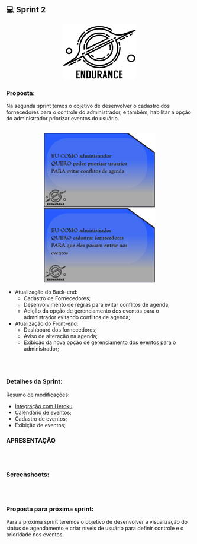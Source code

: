 ## 💻 Sprint 2

<p align="center"> <img src="https://github.com/MaXximiles/API-4SEM/blob/main/Documenta%C3%A7%C3%A3o/logo%20com%20nome.png"height=150 width=200> </p> 


### Proposta:
Na segunda sprint temos o objetivo de desenvolver o cadastro dos fornecedores para o controle do administrador, e também, habilitar a opção do administrador priorizar eventos do usuário.
<p align=center> 
</br><img src="https://raw.githubusercontent.com/MaXximiles/API-4SEM/main/Documenta%C3%A7%C3%A3o/User%20Story%20Cards/story%20card%202.jpg?raw=true" width=300 height=200>
<img src="https://raw.githubusercontent.com/MaXximiles/API-4SEM/main/Documenta%C3%A7%C3%A3o/User%20Story%20Cards/story%20card%203.jpg?raw=true" width=300 height=200>

- Atualização do Back-end:
  - Cadastro de Fornecedores;
  - Desenvolvimento de regras para evitar conflitos de agenda;
  - Adição da opção de gerenciamento dos eventos para o admnistrador evitando conflitos de agenda;
- Atualização do Front-end:
  - Dashboard dos fornecedores;
  - Aviso de alteração na agenda;
  - Exibição da nova opção de gerenciamento dos eventos para o administrador;


</p></br><h1></h1>

### Detalhes da Sprint:
Resumo de modificações:
- [Integração com Heroku](https://enduranceweb.herokuapp.com)
- Calendário de eventos;
- Cadastro de eventos; 
- Exibição de eventos;
### APRESENTAÇÃO
<!--[📊 Apresentação em PDF]()-->

</p></br><h1></h1>

### Screenshoots:


</p></br><h1></h1>


### Proposta para próxima sprint:
Para a próxima sprint teremos o objetivo de desenvolver a visualização do status de agendamento e criar níveis de usuário para definir controle e o prioridade nos eventos.








